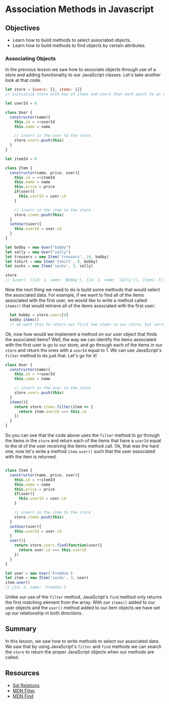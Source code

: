 # Association Methods in Javascript

## Objectives
+ Learn how to build methods to select associated objects.
+ Learn how to build methods to find objects by certain attributes.

### Associating Objects
In the previous lesson we saw how to associate objects through use of a store and adding functionality to our JavaScript classes.  Let's take another look at that code.

```javascript
let store = {users: [], items: []}
// initialize store with key of items and users that each point to an empty array

let userId = 0

class User {
  constructor(name){
    this.id = ++userId
    this.name = name

    // insert in the user to the store
    store.users.push(this)
  }
}

let itemId = 0

class Item {
  constructor(name, price, user){
    this.id = ++itemId
    this.name = name
    this.price = price
    if(user){
      this.userId = user.id
    }

    // insert in the item to the store
    store.items.push(this)
  }
  setUser(user){
    this.userId = user.id
  }
}

let bobby = new User("bobby")
let sally = new User("sally")
let trousers = new Item('trousers', 24, bobby)
let tshirt = new Item('tshirt', 8, bobby)
let socks = new Item('socks', 3, sally)

store
// {users: [{id: 1, name: 'Bobby'}, {id: 2, name: 'Sally'}], items: [{id: 1, name: 'trousers', price: 24, userId: 1}, {id: 2, name: 'tshirt', price: 8, userId: 1}, {id: 3, name: 'socks', price: 3, userId: 2}]}
```

Now the next thing we need to do is build some methods that would select the associated data.  For example, if we want to find all of the items associated with the first user, we would like to write a method called `items()` that would retrieve all of the items associated with the first user:

```js
  let bobby = store.users[0]  
  bobby.items()
  // we want this to return our first two items in our store, but currently this method is not implemented
```

Ok, now how would we implement a method on our user object that finds the associated items?  Well, the way we can identify the items associated with the first user is go to our store, and go through each of the items in our `store` and return the ones with a `userId` equal to 1.  We can use JavaScript's `filter` method to do just that.  Let's go for it!

```javascript
class User {
  constructor(name){
    this.id = ++userId
    this.name = name

    // insert in the user to the store
    store.users.push(this)
  }
  items(){
    return store.items.filter(item => {
      return item.userId === this.id
    })
  }
}
```

So you can see that the code above uses the `filter` method to go through the items in the `store` and return each of the items that have a `userId` equal to the id of the user receiving the items method call.  Ok, that was the hard one, now let's write a method `item.user()` such that the user associated with the item is returned.

```js

class Item {
  constructor(name, price, user){
    this.id = ++itemId
    this.name = name
    this.price = price
    if(user){
      this.userId = user.id
    }

    // insert in the item to the store
    store.items.push(this)
  }
  setUser(user){
    this.userId = user.id
  }
  user(){
    return store.users.find(function(user){
      return user.id === this.userId
    })
  }
}

let user = new User('Freddie')
let item = new Item('socks', 3, user)
item.user()
// {id: 3, name: 'Freddie'}
```

Unlike our use of the `filter` method, JavaScript's `find` method only returns the first matching element from the array.  With our `items()` added to our user objects and the `user()` method added to our item objects  we have set up our relationship in both directions.

## Summary

In this lesson, we saw how to write methods to select our associated data.  We saw that by using JavaScript's `filter` and `find` methods we can search the `store` to return the proper JavaScript objects when our methods are called.

## Resources

+ [Sql Relations](https://github.com/learn-co-curriculum/sql-table-relations-readme)
+ [MDN Filter](https://developer.mozilla.org/en-US/docs/Web/JavaScript/Reference/Global_Objects/Array/filter)
+ [MDN Find](https://developer.mozilla.org/en-US/docs/Web/JavaScript/Reference/Global_Objects/Array/find)

